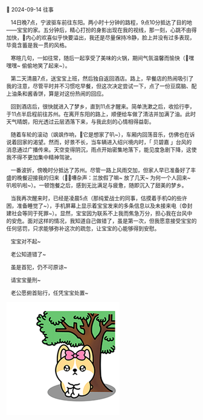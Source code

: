 📖 2024-09-14 往事

&nbsp;&nbsp; 14日晚7点，宁波驱车前往东阳。两小时十分钟的路程，9点10分抵达了目的地——宝宝的家。五分钟后，精心打扮的身影出现在我的视线，那一刻，心跳不由得加快，🥰内心的欢喜似乎快要溢出，我还是尽量保持冷静，脸上并没有过多表现，毕竟含蓄是我一贯的风格。

&nbsp;&nbsp; 寒暄几句，一如往常，随后一起享受了美味的火锅，期间气氛温馨而愉快（🤭嘿嘿嘿~ 偷偷地笑了起来~）。

&nbsp;&nbsp; 第二天清晨7点，送宝宝上班，然后独自返回酒店。路上，早餐店的热闹吸引了我的注意，尽管平时并不习惯吃早餐，但这次决定尝试一下，点了一份豆腐脑、配上油条和酱香饼，算是对这份热闹的回应。

&nbsp;&nbsp; 回到酒店后，很快就进入了梦乡，直到11点才醒来。简单洗漱之后，收拾行李，于11点半启程前往苏州。在离开东阳的路上，顺便给车做了清洁并加满了油。此时天气晴朗，阳光透过云层洒落下来，与我此刻的心情相得益彰。

&nbsp;&nbsp; 随着车轮的滚动（飒飒作响，🥹它是想家了叭~），车厢内回荡音乐，仿佛也在诉说着回家的渴望。然而，好景不长，当车辆进入绍兴境内时，「 贝碧嘉 」台风的消息通过广播传来。天空变得阴沉，雨点开始密集地落下，能见度急剧下降，这使我不得不更加集中精神驾驶。

&nbsp;&nbsp; 一番波折，傍晚时分抵达了苏州。尽管一路上风雨交加，但家人早已准备好了丰盛的晚餐迎接我的归来（😵‍💫嘈杂声：兰放假了嘛~ 放了几天~ 为何一个人回来~ 叭啦叭啦~）。一顿饱餐之后，感到无比满足与疲惫，随即沉入了甜美的梦乡。

&nbsp;&nbsp; 当我再次醒来时，已经是凌晨5点（那纯爱战士的同事，估摸着手机Q的些许困，准备睡觉了~），手机屏幕上显示着宝宝发来的多条信息以及未接来电（😨封建社会等同于死罪~）。显然，宝宝因为联系不上我而焦急万分，担心我在台风中的安危。面对这样的情况，我知道自己做错了，虽是第一次，但我愿意接受宝宝的任何惩罚，只求能够弥补这次的疏忽，让宝宝的心能够得到安慰。

&nbsp;&nbsp; 宝宝对不起~

&nbsp;&nbsp; 老公知道错了~

&nbsp;&nbsp; 虽是首犯，仍不可原谅~

&nbsp;&nbsp; 请宝宝量刑~

&nbsp;&nbsp; 老公愿俯首贴行，任凭宝宝处置~

![img.png](../../../assets/img/c/C_109.png)
